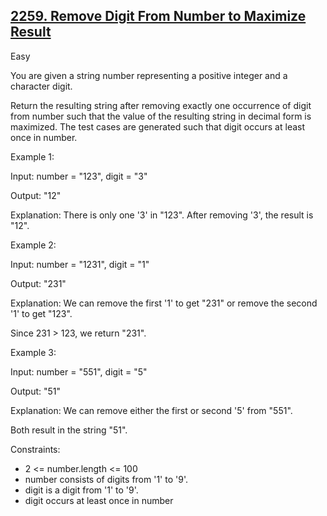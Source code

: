 ## [2259. Remove Digit From Number to Maximize Result](https://leetcode.com/problems/remove-digit-from-number-to-maximize-result/)

Easy

You are given a string number representing a positive integer and a character digit.

Return the resulting string after removing exactly one occurrence of digit from number such that the value of the resulting string in decimal form is maximized. The test cases are generated such that digit occurs at least once in number.
 

Example 1:

Input: number = "123", digit = "3"

Output: "12"

Explanation: There is only one '3' in "123". After removing '3', the result is "12".

Example 2:

Input: number = "1231", digit = "1"

Output: "231"

Explanation: We can remove the first '1' to get "231" or remove the second '1' to get "123".

Since 231 > 123, we return "231".

Example 3:

Input: number = "551", digit = "5"

Output: "51"

Explanation: We can remove either the first or second '5' from "551".

Both result in the string "51".
 

Constraints:

- 2 <= number.length <= 100
- number consists of digits from '1' to '9'.
- digit is a digit from '1' to '9'.
- digit occurs at least once in number